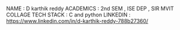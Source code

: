 NAME : D karthik reddy 
ACADEMICS : 2nd SEM , ISE DEP , SIR MVIT COLLAGE 
TECH STACK : C and python 
LINKEDIN : https://www.linkedin.com/in/d-karthik-reddy-788b27360/
